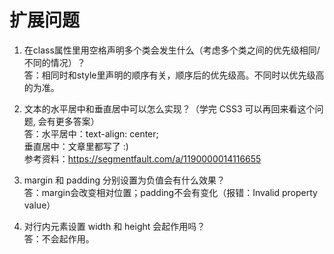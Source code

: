 # 扩展问题

1. 在class属性里用空格声明多个类会发生什么（考虑多个类之间的优先级相同/不同的情况）？<br />
   答：相同时和style里声明的顺序有关，顺序后的优先级高。不同时以优先级高的为准。

2. 文本的水平居中和垂直居中可以怎么实现？（学完 CSS3 可以再回来看这个问题, 会有更多答案）<br />
   答：水平居中：text-align: center; <br />
      垂直居中：文章里都写了 :) <br />
      参考资料：https://segmentfault.com/a/1190000014116655

3. margin 和 padding 分别设置为负值会有什么效果？<br />
   答：margin会改变相对位置；padding不会有变化（报错：Invalid property value）

4. 对行内元素设置 width 和 height 会起作用吗？<br />
   答：不会起作用。
